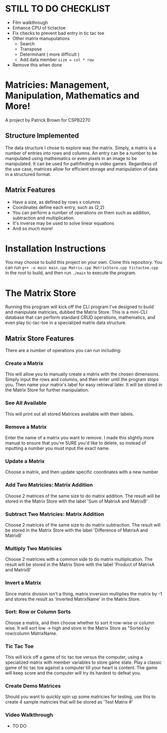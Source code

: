 # STILL TO DO CHECKLIST

- Film walkthrough
- Enhance CPU of tictactoe
- Fix checks to prevent bad entry in tic tac toe
- Other matrix manupulations
  - Search
  - Transpose
  - Determinant ( more difficult )
  - Add data member `size = col * row`
- Remove this when done

# Matricies: Management, Manipulation, Mathematics and More!

A project by Patrick Brown for CSPB2270

## Structure Implemented

The data structure I chose to explore was the matrix. Simply, a matrix is a number of entries into rows and columns. An entry can be a number to be manipulated using mathematics or even pixels in an image to be manipulated. It can be used for pathfinding in video games. Regardless of the use case, matrices allow for efficient storage and manipulation of data in a structured format.

## Matrix Features

- Have a size, as defined by rows x columns
- Coordinates define each entry, such as (2,2)
- You can perform a number of operations on them such as addition, subtraction and multiplication.
- It's inverse may be used to solve linear equations
- And so much more!

# Installation Instructions

You may choose to build this project on your own. Clone this repository. You can run
`g++ -o main main.cpp Matrix.cpp MatrixStore.cpp tictactoe.cpp` in the root to build, and then run `./main` to execute the program.

# The Matrix Store

Running this program will kick off the CLI program I've designed to build and manipulate matricies, dubbed the Matrix Store. This is a mini-CLI database that can perform standard CRUD operations, mathematics, and even play tic-tac-toe in a specialized matrix data structure.

## Matrix Store Features

There are a number of operations you can run including:

### Create a Matrix

This will allow you to manually create a matrix with the chosen dimensions. Simply input the rows and columns, and then enter until the program stops you. Then name your matrix's label for easy retrieval later. It will be stored in the Matrix Store for further manipulation.

### See All Available

This will print out all stored Matrices available with their labels.

### Remove a Matrix

Enter the name of a matrix you want to remove. I made this slightly more manual to ensure that you're SURE you'd like to delete, so instead of inputting a number you must input the exact name.

### Update a Matrix

Choose a matrix, and then update specific coordinates with a new number

### Add Two Matricies: Matrix Addition

Choose 2 matrices of the same size to do matrix addition. The result will be stored in the Matrix Store with the label 'Sum of MatrixA and MatrixB'

### Subtract Two Matricies: Matrix Addition

Choose 2 matrices of the same size to do matrix subtraction. The result will be stored in the Matrix Store with the label 'Difference of MatrixA and MatrixB'

### Multiply Two Matricies

Choose 2 matricies with a common side to do matrix multiplication. The result will be stored in the Matrix Store with the label 'Product of MatrixA and MatrixB'

### Invert a Matrix

Since matrix division isn't a thing, matrix inversion multiplies the matrix by -1 and stores the result as 'Inverted MatrixName' in the Matrix Store.

### Sort: Row or Column Sorts

Choose a matrix, and then choose whether to sort it row-wise or column wise. It will sort low -> high and store in the Matrix Store as "Sorted by row/column MatrixName.

### Tic Tac Toe

This will kick off a game of tic tac toe versus the computer, using a specialized matrix with member variables to store game state. Play a classic game of tic tac toe against a computer till your heart is content. The game will keep score and the computer will try its hardest to defeat you.

### Create Demo Matrices

Should you want to quickly spin up some matricies for testing, use this to create 4 sample matricies that will be stored as 'Test Matrix #'

### Video Walkthrough

- TO DO
